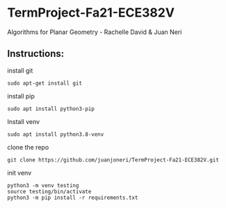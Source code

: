 # TermProject-Fa21-ECE382V
Algorithms for Planar Geometry - Rachelle David &amp; Juan Neri

## Instructions:

install git
```
sudo apt-get install git
```
install pip
```
sudo apt install python3-pip
```
Install venv
```
sudo apt install python3.8-venv
```
clone the repo
```
git clone https://github.com/juanjoneri/TermProject-Fa21-ECE382V.git
```
init venv
```
python3 -m venv testing
source testing/bin/activate
python3 -m pip install -r requirements.txt
```